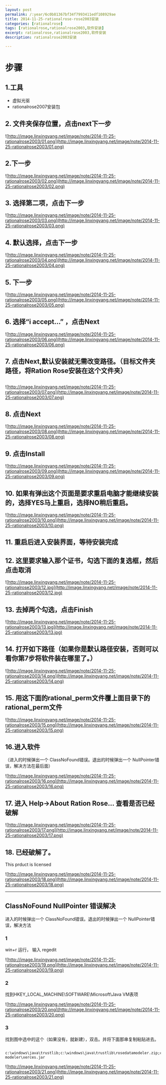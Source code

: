 ```yaml
---
layout: post
permalink: /:year/6c0b81367bf34f7993411edf108929ae
title: 2014-11-25-rationalrose-rose2003安装
categories: [rationalrose]
tags: [rationalrose,rationalrose2003,软件安装]
excerpt: rationalrose,rationalrose2003,软件安装
description: rationalrose2003安装

---
```


# 步骤 #

## 1.工具 ##

* 虚拟光驱
* rationalrose2007安装包

## 2. 文件夹保存位置，点击next下一步 ##

![http://image.linxingyang.net/image/note/2014-11-25-rationalrose2003/01.png](http://image.linxingyang.net/image/note/2014-11-25-rationalrose2003/01.png)

## 2.下一步 ##

![http://image.linxingyang.net/image/note/2014-11-25-rationalrose2003/02.png](http://image.linxingyang.net/image/note/2014-11-25-rationalrose2003/02.png)

## 3. 选择第二项，点击下一步 ##

![http://image.linxingyang.net/image/note/2014-11-25-rationalrose2003/03.png](http://image.linxingyang.net/image/note/2014-11-25-rationalrose2003/03.png)

## 4. 默认选择，点击下一步 ##

![http://image.linxingyang.net/image/note/2014-11-25-rationalrose2003/04.png](http://image.linxingyang.net/image/note/2014-11-25-rationalrose2003/04.png)

## 5. 下一步 ##

![http://image.linxingyang.net/image/note/2014-11-25-rationalrose2003/05.png](http://image.linxingyang.net/image/note/2014-11-25-rationalrose2003/05.png)

## 6. 选择“i accept...” ，点击Next ##

![http://image.linxingyang.net/image/note/2014-11-25-rationalrose2003/06.png](http://image.linxingyang.net/image/note/2014-11-25-rationalrose2003/06.png)

## 7. 点击Next,默认安装就无需改变路径。（目标文件夹路径，将Ration Rose安装在这个文件夹）
 ##

![http://image.linxingyang.net/image/note/2014-11-25-rationalrose2003/07.png](http://image.linxingyang.net/image/note/2014-11-25-rationalrose2003/07.png)

## 8. 点击Next ##

![http://image.linxingyang.net/image/note/2014-11-25-rationalrose2003/08.png](http://image.linxingyang.net/image/note/2014-11-25-rationalrose2003/08.png)

## 9. 点击Install ##

![http://image.linxingyang.net/image/note/2014-11-25-rationalrose2003/09.png](http://image.linxingyang.net/image/note/2014-11-25-rationalrose2003/09.png)


## 10. 如果有弹出这个页面是要求重启电脑才能继续安装的，选择YES马上重启，选择NO稍后重启。 ##

![http://image.linxingyang.net/image/note/2014-11-25-rationalrose2003/10.png](http://image.linxingyang.net/image/note/2014-11-25-rationalrose2003/10.png)

## 11. 重启后进入安装界面，等待安装完成 ##

## 12. 这里要求输入那个证书，勾选下面的复选框，然后点击取消 ##

![http://image.linxingyang.net/image/note/2014-11-25-rationalrose2003/12.jpg](http://image.linxingyang.net/image/note/2014-11-25-rationalrose2003/12.jpg)

## 13. 去掉两个勾选，点击Finish ##

![http://image.linxingyang.net/image/note/2014-11-25-rationalrose2003/13.jpg](http://image.linxingyang.net/image/note/2014-11-25-rationalrose2003/13.jpg)

## 14. 打开如下路径（如果你是默认路径安装，否则可以看你第7步将软件装在哪里了。） ##

![http://image.linxingyang.net/image/note/2014-11-25-rationalrose2003/14.png](http://image.linxingyang.net/image/note/2014-11-25-rationalrose2003/14.png)

## 15. 用这下面的rational_perm文件覆上面目录下的rational_perm文件 ##

![http://image.linxingyang.net/image/note/2014-11-25-rationalrose2003/15.png](http://image.linxingyang.net/image/note/2014-11-25-rationalrose2003/15.png)

## 16.进入软件  ##
（进入的时候弹出一个 ClassNoFound错误。退出的时候弹出一个 NullPointer错误，解决方法在最后面）

![http://image.linxingyang.net/image/note/2014-11-25-rationalrose2003/16.png](http://image.linxingyang.net/image/note/2014-11-25-rationalrose2003/16.png)

## 17. 进入 Help->About Ration Rose... 查看是否已经破解 ##

![http://image.linxingyang.net/image/note/2014-11-25-rationalrose2003/17.png](http://image.linxingyang.net/image/note/2014-11-25-rationalrose2003/17.png)

## 18. 已经破解了。 ##

This prduct is licensed

![http://image.linxingyang.net/image/note/2014-11-25-rationalrose2003/18.png](http://image.linxingyang.net/image/note/2014-11-25-rationalrose2003/18.png)

----

## ClassNoFound NullPointer 错误解决 ##
进入的时候弹出一个 ClassNoFound错误。退出的时候弹出一个 NullPointer错误，解决方法

### 1 ###
win+r 运行， 输入 regedit

![http://image.linxingyang.net/image/note/2014-11-25-rationalrose2003/19.png](http://image.linxingyang.net/image/note/2014-11-25-rationalrose2003/19.png)

### 2 ###

找到HKEY_LOCAL_MACHINE\SOFTWARE\Microsoft\Java VM表项

![http://image.linxingyang.net/image/note/2014-11-25-rationalrose2003/20.png](http://image.linxingyang.net/image/note/2014-11-25-rationalrose2003/20.png)

### 3 ###

找到图中选中的这个（如果没有，就新建），双击。并将下面那串复制粘贴进去。

```

c:\windows\java\trustlib;c:\windows\java\trustlib\rosedatamodeler.zip;c:\windows\java\trustlib\comwrappers.zip;c:\windows\java\trustlib\xerces.jar;c:\programfiles\rational\rose\web modeler\xerces.jar

```

![http://image.linxingyang.net/image/note/2014-11-25-rationalrose2003/21.png](http://image.linxingyang.net/image/note/2014-11-25-rationalrose2003/21.png)

